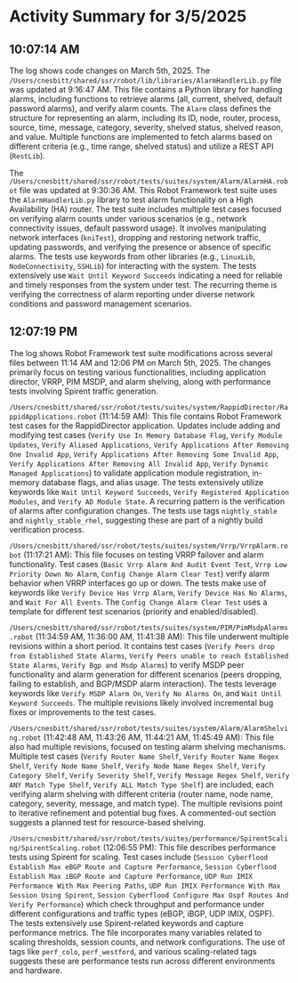 # Activity Summary for 3/5/2025

## 10:07:14 AM
The log shows code changes on March 5th, 2025.  The `/Users/cnesbitt/shared/ssr/robot/lib/libraries/AlarmHandlerLib.py` file was updated at 9:16:47 AM. This file contains a Python library for handling alarms, including functions to retrieve alarms (all, current, shelved, default password alarms),  and verify alarm counts.  The `Alarm` class defines the structure for representing an alarm, including its ID, node, router, process, source, time, message, category, severity, shelved status, shelved reason, and value. Multiple functions are implemented to fetch alarms based on different criteria (e.g., time range, shelved status) and utilize a REST API (`RestLib`).

The `/Users/cnesbitt/shared/ssr/robot/tests/suites/system/Alarm/AlarmHA.robot` file was updated at 9:30:36 AM. This Robot Framework test suite uses the `AlarmHandlerLib.py` library to test alarm functionality on a High Availability (HA) router.  The test suite includes multiple test cases focused on verifying alarm counts under various scenarios (e.g., network connectivity issues, default password usage). It involves manipulating network interfaces (`kniTest`), dropping and restoring network traffic, updating passwords, and verifying the presence or absence of specific alarms. The tests use keywords from other libraries (e.g., `LinuxLib`, `NodeConnectivity`, `SSHLib`) for interacting with the system.  The tests extensively use `Wait Until Keyword Succeeds` indicating a need for reliable and timely responses from the system under test.  The recurring theme is verifying the correctness of alarm reporting under diverse network conditions and password management scenarios.


## 12:07:19 PM
The log shows Robot Framework test suite modifications across several files between 11:14 AM and 12:06 PM on March 5th, 2025.  The changes primarily focus on testing various functionalities, including application director, VRRP, PIM MSDP, and alarm shelving, along with performance tests involving Spirent traffic generation.

`/Users/cnesbitt/shared/ssr/robot/tests/suites/system/RappidDirector/RappidApplications.robot` (11:14:59 AM): This file contains Robot Framework test cases for the RappidDirector application.  Updates include adding and modifying test cases (`Verify Use In Memory Database Flag`, `Verify Module Updates`, `Verify Aliased Applications`, `Verify Applications After Removing One Invalid App`, `Verify Applications After Removing Some Invalid App`, `Verify Applications After Removing All Invalid App`, `Verify Dynamic Managed Applications`) to validate application module registration, in-memory database flags, and alias usage.  The tests extensively utilize keywords like `Wait Until Keyword Succeeds`, `Verify Registered Application Modules`, and `Verify AD Module State`.  A recurring pattern is the verification of alarms after configuration changes.  The tests use tags `nightly_stable` and `nightly_stable_rhel`, suggesting these are part of a nightly build verification process.

`/Users/cnesbitt/shared/ssr/robot/tests/suites/system/Vrrp/VrrpAlarm.robot` (11:17:21 AM): This file focuses on testing VRRP failover and alarm functionality. Test cases (`Basic Vrrp Alarm And Audit Event Test`, `Vrrp Low Priority Down No Alarm`, `Config Change Alarm Clear Test`) verify alarm behavior when VRRP interfaces go up or down. The tests make use of keywords like `Verify Device Has Vrrp Alarm`, `Verify Device Has No Alarms`, and `Wait For All Events`.  The `Config Change Alarm Clear Test` uses a template for different test scenarios (priority and enabled/disabled).

`/Users/cnesbitt/shared/ssr/robot/tests/suites/system/PIM/PimMsdpAlarms.robot` (11:34:59 AM, 11:36:00 AM, 11:41:38 AM): This file underwent multiple revisions within a short period.  It contains test cases (`Verify Peers drop from Established State Alarms`, `Verify Peers unable to reach Established State Alarms`, `Verify Bgp and Msdp Alarms`) to verify MSDP peer functionality and alarm generation for different scenarios (peers dropping, failing to establish, and BGP/MSDP alarm interaction). The tests leverage keywords like `Verify MSDP Alarm On`, `Verify No Alarms On`, and `Wait Until Keyword Succeeds`.  The multiple revisions likely involved incremental bug fixes or improvements to the test cases.

`/Users/cnesbitt/shared/ssr/robot/tests/suites/system/Alarm/AlarmShelving.robot` (11:42:48 AM, 11:43:26 AM, 11:44:21 AM, 11:45:49 AM):  This file also had multiple revisions, focused on testing alarm shelving mechanisms.  Multiple test cases (`Verify Router Name Shelf`, `Verify Router Name Regex Shelf`, `Verify Node Name Shelf`, `Verify Node Name Regex Shelf`, `Verify Category Shelf`, `Verify Severity Shelf`, `Verify Message Regex Shelf`, `Verify ANY Match Type Shelf`, `Verify ALL Match Type Shelf`) are included, each verifying alarm shelving with different criteria (router name, node name, category, severity, message, and match type).  The multiple revisions point to iterative refinement and potential bug fixes. A commented-out section suggests a planned test for resource-based shelving.

`/Users/cnesbitt/shared/ssr/robot/tests/suites/performance/SpirentScaling/SpirentScaling.robot` (12:06:55 PM): This file describes performance tests using Spirent for scaling.  Test cases include (`Session Cyberflood Establish Max eBGP Route and Capture Performance`, `Session Cyberflood Establish Max iBGP Route and Capture Performance`, `UDP Run IMIX Performance With Max Peering Paths`, `UDP Run IMIX Performance With Max Session Using Spirent`, `Session Cyberflood Configure Max Ospf Routes And Verify Performance`) which check throughput and performance under different configurations and traffic types (eBGP, iBGP, UDP IMIX, OSPF).  The tests extensively use Spirent-related keywords and capture performance metrics.  The file incorporates many variables related to scaling thresholds, session counts, and network configurations.  The use of tags like `perf_colo`, `perf_westford`, and various scaling-related tags suggests these are performance tests run across different environments and hardware.
